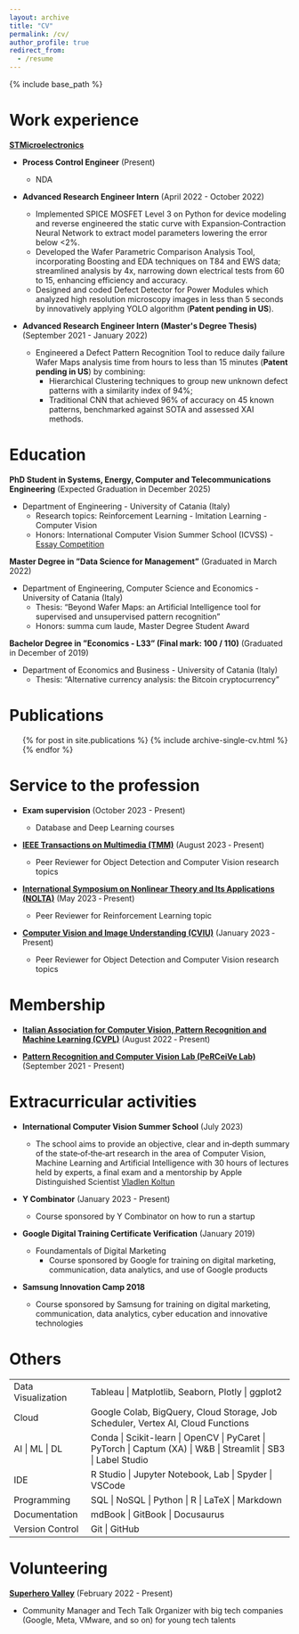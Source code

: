 ```yaml
---
layout: archive
title: "CV"
permalink: /cv/
author_profile: true
redirect_from:
  - /resume
---
```


{% include base_path %}

Work experience
======
**[STMicroelectronics](https://www.st.com/)**
+ **Process Control Engineer** (Present)
  - NDA

+ **Advanced Research Engineer Intern** (April 2022 - October 2022)
  - Implemented SPICE MOSFET Level 3 on Python for device modeling and reverse engineered the static curve with Expansion‑Contraction Neural Network to extract model parameters lowering the error below <2%.
  - Developed the Wafer Parametric Comparison Analysis Tool, incorporating Boosting and EDA techniques on T84 and EWS data; streamlined analysis by 4x, narrowing down electrical tests from 60 to 15, enhancing efficiency and accuracy.
  - Designed and coded Defect Detector for Power Modules which analyzed high resolution microscopy images in less than 5 seconds by innovatively applying YOLO algorithm (**Patent pending in US**).


+ **Advanced Research Engineer Intern (Master's Degree Thesis)** (September 2021 - January 2022)
  - Engineered a Defect Pattern Recognition Tool to reduce daily failure Wafer Maps analysis time from hours to less than 15 minutes (**Patent pending in US**) by combining:
    * Hierarchical Clustering techniques to group new unknown defect patterns with a similarity index of 94%;
    * Traditional CNN that achieved 96% of accuracy on 45 known patterns, benchmarked against SOTA and assessed XAI methods.


Education
======
**PhD Student in Systems, Energy, Computer and Telecommunications Engineering** (Expected Graduation in December 2025)
+ Department of Engineering - University of Catania (Italy)
  - Research topics: Reinforcement Learning - Imitation Learning - Computer Vision
  - Honors: International Computer Vision Summer School (ICVSS) - [Essay Competition](https://iplab.dmi.unict.it/icvss2023/EssayCompetition)

**Master Degree in ”Data Science for Management”** (Graduated in March 2022)
+ Department of Engineering, Computer Science and Economics - University of Catania (Italy)
  - Thesis: “Beyond Wafer Maps: an Artificial Intelligence tool for supervised and unsupervised pattern recognition”
  - Honors: summa cum laude, Master Degree Student Award

**Bachelor Degree in ”Economics ‑ L33” (Final mark: 100 / 110)** (Graduated in December of 2019)
+ Department of Economics and Business - University of Catania (Italy)
  - Thesis: “Alternative currency analysis: the Bitcoin cryptocurrency”
  

Publications
======
  <ul>{% for post in site.publications %}
    {% include archive-single-cv.html %}
  {% endfor %}</ul>

<!---
Conferences
======
  <ul>{% for post in site.conferences %}
    {% include archive-single-cv.html %}
  {% endfor %}</ul>
-->

Service to the profession
======
* **Exam supervision** (October 2023 - Present)
  + Database and Deep Learning courses 

* **[IEEE Transactions on Multimedia (TMM)](https://ieeexplore.ieee.org/xpl/RecentIssue.jsp?punumber=6046)** (August 2023 ‑ Present)
  + Peer Reviewer for Object Detection and Computer Vision research topics

* **[International Symposium on Nonlinear Theory and Its Applications (NOLTA)](https://nolta2023.org/)** (May 2023 ‑ Present)
  + Peer Reviewer for Reinforcement Learning topic 
 
* **[Computer Vision and Image Understanding (CVIU)](https://www.sciencedirect.com/journal/computer-vision-and-image-understanding)** (January 2023 ‑ Present)
  + Peer Reviewer for Object Detection and Computer Vision research topics


Membership
======
* **[Italian Association for Computer Vision, Pattern Recognition and Machine Learning (CVPL)](https://www.cvpl.it/)** (August 2022 ‑ Present)

* **[Pattern Recognition and Computer Vision Lab (PeRCeiVe Lab)](http://www.perceivelab.com/)** (September 2021 -  Present)


Extracurricular activities
======
* **International Computer Vision Summer School** (July 2023)
  + The school aims to provide an objective, clear and in‑depth summary of the state‑of‑the‑art research in the area of Computer Vision, Machine Learning and Artificial Intelligence with 30 hours of lectures held by experts, a final exam and a mentorship by Apple Distinguished Scientist [Vladlen Koltun](vladlen.info)

* **Y Combinator** (January 2023 - Present)
  + Course sponsored by Y Combinator on how to run a startup

* **Google Digital Training Certificate Verification** (January 2019)
  + Foundamentals of Digital Marketing
    - Course sponsored by Google for training on digital marketing, communication, data analytics, and use of Google products

* **Samsung Innovation Camp 2018**
  + Course sponsored by Samsung for training on digital marketing, communication, data analytics, cyber education and innovative technologies


Others
======
<table>
<tbody>
  <tr>
    <td>Data Visualization</td>
    <td>Tableau | Matplotlib, Seaborn, Plotly | ggplot2</td>
  </tr>
  <tr>
    <td>Cloud</td>
    <td>Google Colab, BigQuery, Cloud Storage, Job Scheduler, Vertex AI, Cloud Functions</td>
  </tr>
  <tr>
    <td>AI | ML | DL</td>
    <td>Conda | Scikit-learn | OpenCV | PyCaret | PyTorch | Captum (XA) | W&amp;B | Streamlit | SB3 | Label Studio</td>
  </tr>
  <tr>
    <td>IDE</td>
    <td>R Studio | Jupyter Notebook, Lab | Spyder | VSCode</td>
  </tr>
  <tr>
    <td>Programming</td>
    <td>SQL | NoSQL | Python | R | LaTeX | Markdown</td>
  </tr>
  <tr>
    <td>Documentation</td>
    <td>mdBook | GitBook | Docusaurus</td>
  </tr>
  <tr>
    <td>Version Control</td>
    <td>Git | GitHub</td>
  </tr>
</tbody>
</table>


Volunteering
======
**[Superhero Valley](https://superherovalley.fun/)** (February 2022 - Present)
+ Community Manager and Tech Talk Organizer with big tech companies (Google, Meta, VMware, and so on) for young tech talents
